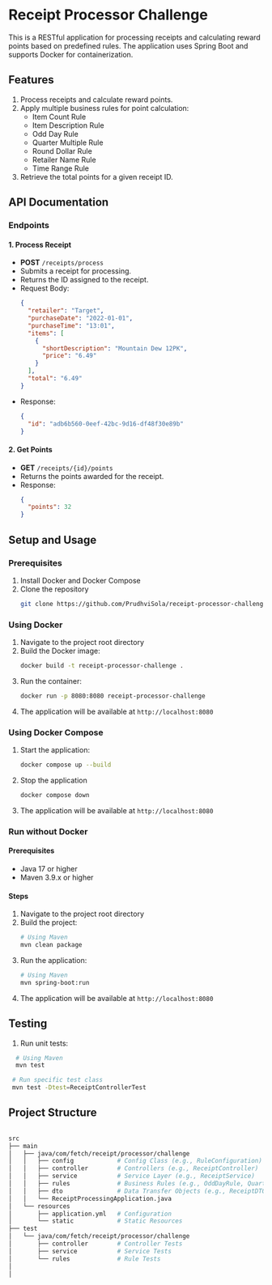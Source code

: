 # Receipt Processor Challenge

This is a RESTful application for processing receipts and calculating reward points based on predefined rules. The application uses Spring Boot and supports Docker for containerization.

## Features

1. Process receipts and calculate reward points.
2. Apply multiple business rules for point calculation:
    - Item Count Rule
    - Item Description Rule
    - Odd Day Rule
    - Quarter Multiple Rule
    - Round Dollar Rule
    - Retailer Name Rule
    - Time Range Rule
3. Retrieve the total points for a given receipt ID.

## API Documentation

### Endpoints

#### 1. Process Receipt
- **POST** `/receipts/process`
- Submits a receipt for processing.
- Returns the ID assigned to the receipt.
- Request Body:
  ```json
  {
    "retailer": "Target",
    "purchaseDate": "2022-01-01",
    "purchaseTime": "13:01",
    "items": [
      {
        "shortDescription": "Mountain Dew 12PK",
        "price": "6.49"
      }
    ],
    "total": "6.49"
  }
  ```
- Response:
  ```json
  {
    "id": "adb6b560-0eef-42bc-9d16-df48f30e89b"
  }
  ```

#### 2. Get Points
- **GET** `/receipts/{id}/points`
- Returns the points awarded for the receipt.
- Response:
  ```json
  {
    "points": 32
  }
  ```




## Setup and Usage

### Prerequisites
1. Install Docker and Docker Compose
2. Clone the repository
   ```bash
   git clone https://github.com/PrudhviSola/receipt-processor-challenge.git
   ```
   
### Using Docker
1. Navigate to the project root directory
2. Build the Docker image:
   ```bash
   docker build -t receipt-processor-challenge .
   ```
3. Run the container:
   ```bash
   docker run -p 8080:8080 receipt-processor-challenge
   ```
4. The application will be available at `http://localhost:8080`

### Using Docker Compose
1. Start the application:
   ```bash
   docker compose up --build
   ```
2. Stop the application
   ```bash
   docker compose down
   ```
3. The application will be available at `http://localhost:8080`


### Run without Docker

#### Prerequisites
- Java 17 or higher
- Maven 3.9.x or higher 

#### Steps
1. Navigate to the project root directory
2. Build the project:
   ```bash
   # Using Maven
   mvn clean package
   ```
3. Run the application:
   ```bash
   # Using Maven
   mvn spring-boot:run

   ```
6. The application will be available at `http://localhost:8080`

## Testing
1. Run unit tests:
 ```bash
   # Using Maven
   mvn test

  # Run specific test class
  mvn test -Dtest=ReceiptControllerTest
   ```

## Project Structure

```bash

src
├── main
│   ├── java/com/fetch/receipt/processor/challenge
│   │   ├── config            # Config Class (e.g., RuleConfiguration)
│   │   ├── controller        # Controllers (e.g., ReceiptController)
│   │   ├── service           # Service Layer (e.g., ReceiptService)
│   │   ├── rules             # Business Rules (e.g., OddDayRule, QuarterMultipleRule)
│   │   ├── dto               # Data Transfer Objects (e.g., ReceiptDTO, PointsResponseDTO)
│   │   └── ReceiptProcessingApplication.java
│   └── resources
│       ├── application.yml   # Configuration
│       └── static            # Static Resources
├── test
│   └── java/com/fetch/receipt/processor/challenge
│       ├── controller        # Controller Tests
│       ├── service           # Service Tests
│       └── rules             # Rule Tests
│
│
```



